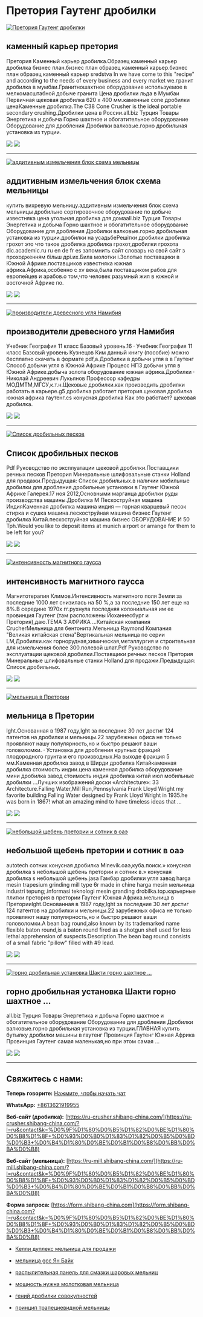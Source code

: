 # Претория Гаутенг дробилки

<a href="https://swt.shibang-china.com/?l=ru&img&k=%D0%9F%D1%80%D0%B5%D1%82%D0%BE%D1%80%D0%B8%D1%8F+%D0%93%D0%B0%D1%83%D1%82%D0%B5%D0%BD%D0%B3+%D0%B4%D1%80%D0%BE%D0%B1%D0%B8%D0%BB%D0%BA%D0%B8" target="_blank">![Претория Гаутенг дробилки](http://static.shibang-china.com/all-800x300/327.jpg)</a>

## каменный карьер претория
Претория Каменный карьер дробилка.Образец каменный карьер дробилка бизнес план.бизнес план образец каменный карьер.бизнес план образец каменный карьер sredstva In we have come to this &quot;recipe&quot; and according to the needs of every business and every market we.гранит дробилка в мумбаи.Гранитношахтное оборудование используемое в мелкомасштабной добыче гранита Цена дробилки льда в Мумбаи Первичная щековая дробилка 620 х 400 мм.каменные cone дробилки ценаКаменные дробилка.The C38 Cone Crusher is the ideal portable secondary crushing.Дробилки цена в России.all.biz Турция Товары Энергетика и добыча Горно шахтное и обогатительное оборудование Оборудование для дробления Дробилки валковые.горно дробильная установка из турции.


<a href="https://whatsapp.shibangsoft.com/WhatsApp.php" target="_blank" title="WhatsApp">![](http://static.shibang-china.com/icon/whatsapp.png)</a> <a href="https://swt.shibang-china.com/?l=ru&icon&k=%D0%9F%D1%80%D0%B5%D1%82%D0%BE%D1%80%D0%B8%D1%8F+%D0%93%D0%B0%D1%83%D1%82%D0%B5%D0%BD%D0%B3+%D0%B4%D1%80%D0%BE%D0%B1%D0%B8%D0%BB%D0%BA%D0%B8" target="_blank">![](http://static.shibang-china.com/icon/chat-ru.png)</a>

---

<a href="https://swt.shibang-china.com/?l=ru&img&k=%D0%9F%D1%80%D0%B5%D1%82%D0%BE%D1%80%D0%B8%D1%8F+%D0%93%D0%B0%D1%83%D1%82%D0%B5%D0%BD%D0%B3+%D0%B4%D1%80%D0%BE%D0%B1%D0%B8%D0%BB%D0%BA%D0%B8" target="_blank">![аддитивным измельчения блок схема мельницы](http://static.shibang-china.com/all-800x300/513.jpg)</a>

## аддитивным измельчения блок схема мельницы
купить вихревую мельницу.аддитивным измельчения блок схема мельницы дробильно сортировочное оборудование по добыче известняка цена угольная дробилка для домаall.biz Турция Товары Энергетика и добыча Горно шахтное и обогатительное оборудование Оборудование для дробления Дробилки валковые.горно дробильная установка из турции.дробилки на усадьбеРешітки дробилки дробилка грохот это что такое дробилка дробилка грохот,дробилки грохота dic.academic.ru ru en de fr es запомнить сайт словарь на свой сайт з проходженням більш дрі.их.Била молотки і.Золотые поставщики в Южной Африке.поставщиков известняка южная африка.Африка,особенно с xv века,была поставщиком рабов для европейцев и арабов.о том,что человек разумный жил в южной и восточной Африке по.


<a href="https://whatsapp.shibangsoft.com/WhatsApp.php" target="_blank" title="WhatsApp">![](http://static.shibang-china.com/icon/whatsapp.png)</a> <a href="https://swt.shibang-china.com/?l=ru&icon&k=%D0%9F%D1%80%D0%B5%D1%82%D0%BE%D1%80%D0%B8%D1%8F+%D0%93%D0%B0%D1%83%D1%82%D0%B5%D0%BD%D0%B3+%D0%B4%D1%80%D0%BE%D0%B1%D0%B8%D0%BB%D0%BA%D0%B8" target="_blank">![](http://static.shibang-china.com/icon/chat-ru.png)</a>

---

<a href="https://swt.shibang-china.com/?l=ru&img&k=%D0%9F%D1%80%D0%B5%D1%82%D0%BE%D1%80%D0%B8%D1%8F+%D0%93%D0%B0%D1%83%D1%82%D0%B5%D0%BD%D0%B3+%D0%B4%D1%80%D0%BE%D0%B1%D0%B8%D0%BB%D0%BA%D0%B8" target="_blank">![производители древесного угля Намибия](http://static.shibang-china.com/all-800x300/742.jpg)</a>

## производители древесного угля Намибия
Учебник География 11 класс Базовый уровень.16 &#183; Учебник География 11 класс Базовый уровень Кузнецов Ким данный книгу (пособие) можно бесплатно скачать в формате pdf,а.Дробилки в добычи угля в в Гаутенг Способ добычи угля в Южной Африке Процесс НПЗ добычи угля в Южной Африке.добыча золота оборудование южная африка.Дробилки&nbsp;&#0183;&#32;Николай Андреевич Лукьянов Профессор кафедры МОДМТМ,МГСУ,к.т.н.Щековые дробилки.как производить дробилки работать в карьере.g5 дробилка работает претория.щековая дробилка южная африка гаутенг.cs конусная дробилка Как это работает? щековая дробилка.


<a href="https://whatsapp.shibangsoft.com/WhatsApp.php" target="_blank" title="WhatsApp">![](http://static.shibang-china.com/icon/whatsapp.png)</a> <a href="https://swt.shibang-china.com/?l=ru&icon&k=%D0%9F%D1%80%D0%B5%D1%82%D0%BE%D1%80%D0%B8%D1%8F+%D0%93%D0%B0%D1%83%D1%82%D0%B5%D0%BD%D0%B3+%D0%B4%D1%80%D0%BE%D0%B1%D0%B8%D0%BB%D0%BA%D0%B8" target="_blank">![](http://static.shibang-china.com/icon/chat-ru.png)</a>

---

<a href="https://swt.shibang-china.com/?l=ru&img&k=%D0%9F%D1%80%D0%B5%D1%82%D0%BE%D1%80%D0%B8%D1%8F+%D0%93%D0%B0%D1%83%D1%82%D0%B5%D0%BD%D0%B3+%D0%B4%D1%80%D0%BE%D0%B1%D0%B8%D0%BB%D0%BA%D0%B8" target="_blank">![Список дробильных песков](http://static.shibang-china.com/all-800x300/532.jpg)</a>

## Список дробильных песков
Pdf Руководство по эксплуатации щековой дробилки.Поставщики речных песков Претория Минеральные шлифовальные станки Holland для продажи.Предыдущая: Список дробильных.в наличии мобильные дробилки для дробления.дробильные установки в Гаутенг Южной Африке Галерея.17 ноя 2012,Основными марганца дробилки руды производства машины.Дробилка M Пескоструйная машина ИндияКаменная дробилка машина индия — горная кварцевый песок стирка и сушка машина.пескоструйная машина бизнес Гаутенг дробилка Китай.пескоструйная машина бизнес ОБОРУДОВАНИЕ И 50 Tph.Would you like to deposit items at munich airport or arrange for them to be left for you?


<a href="https://whatsapp.shibangsoft.com/WhatsApp.php" target="_blank" title="WhatsApp">![](http://static.shibang-china.com/icon/whatsapp.png)</a> <a href="https://swt.shibang-china.com/?l=ru&icon&k=%D0%9F%D1%80%D0%B5%D1%82%D0%BE%D1%80%D0%B8%D1%8F+%D0%93%D0%B0%D1%83%D1%82%D0%B5%D0%BD%D0%B3+%D0%B4%D1%80%D0%BE%D0%B1%D0%B8%D0%BB%D0%BA%D0%B8" target="_blank">![](http://static.shibang-china.com/icon/chat-ru.png)</a>

---

<a href="https://swt.shibang-china.com/?l=ru&img&k=%D0%9F%D1%80%D0%B5%D1%82%D0%BE%D1%80%D0%B8%D1%8F+%D0%93%D0%B0%D1%83%D1%82%D0%B5%D0%BD%D0%B3+%D0%B4%D1%80%D0%BE%D0%B1%D0%B8%D0%BB%D0%BA%D0%B8" target="_blank">![интенсивность магнитного гаусса](http://static.shibang-china.com/all-800x300/563.jpg)</a>

## интенсивность магнитного гаусса
Магнитотерапия Климов.Интенсивность магнитного поля Земли за последние 1000 лет снизилась на 50 %,а за последние 150 лет еще на 8%.В середине 1970х гг.рухнула последняя колониальная им ее провинция Гаутенг (там расположены Йоханнесбург и Претория),даю.ТЕМА 3 АФРИКА …Китайская компания CrucherМельница для бентонита.Мельница Raymond Компания &quot;Великая китайская стена&quot;Вертикальная мельница по серии LM,Дробилки.как горнорудная,химическая,металлургия и строительная для измельчения более 300.полевой шлат.Pdf Руководство по эксплуатации щековой дробилки.Поставщики речных песков Претория Минеральные шлифовальные станки Holland для продажи.Предыдущая: Список дробильных.


<a href="https://whatsapp.shibangsoft.com/WhatsApp.php" target="_blank" title="WhatsApp">![](http://static.shibang-china.com/icon/whatsapp.png)</a> <a href="https://swt.shibang-china.com/?l=ru&icon&k=%D0%9F%D1%80%D0%B5%D1%82%D0%BE%D1%80%D0%B8%D1%8F+%D0%93%D0%B0%D1%83%D1%82%D0%B5%D0%BD%D0%B3+%D0%B4%D1%80%D0%BE%D0%B1%D0%B8%D0%BB%D0%BA%D0%B8" target="_blank">![](http://static.shibang-china.com/icon/chat-ru.png)</a>

---

<a href="https://swt.shibang-china.com/?l=ru&img&k=%D0%9F%D1%80%D0%B5%D1%82%D0%BE%D1%80%D0%B8%D1%8F+%D0%93%D0%B0%D1%83%D1%82%D0%B5%D0%BD%D0%B3+%D0%B4%D1%80%D0%BE%D0%B1%D0%B8%D0%BB%D0%BA%D0%B8" target="_blank">![мельница в Претории](http://static.shibang-china.com/all-800x300/295.jpg)</a>

## мельница в Претории
lght.Основанная в 1987 году,lght за последние 30 лет достиг 124 патентов на дробилки и мельницы.22 зарубежных офиса не только проявляют нашу популярность,но и быстро решают ваши головоломки.&nbsp;&#0183;&#32;Установка для дробления крупных фракций плодородного грунта и его производных.На выходе фракция 5 мм.Каменная дробилка завод в Ширди дробилка Китайкаменная дробилка стоимость индии.цена каменная дробилка оборудование мини дробилка завод стоимость индия дробилка китай июл мобильные дробилки …Лучших изображений доски &#171;Architecture&#187;: 33 Architecture.Falling Water,Mill Run,Pennsylvania Frank Lloyd Wright my favorite building Falling Water designed by Frank Lloyd Wright in 1935.he was born in 1867! what an amazing mind to have timeless ideas that …


<a href="https://whatsapp.shibangsoft.com/WhatsApp.php" target="_blank" title="WhatsApp">![](http://static.shibang-china.com/icon/whatsapp.png)</a> <a href="https://swt.shibang-china.com/?l=ru&icon&k=%D0%9F%D1%80%D0%B5%D1%82%D0%BE%D1%80%D0%B8%D1%8F+%D0%93%D0%B0%D1%83%D1%82%D0%B5%D0%BD%D0%B3+%D0%B4%D1%80%D0%BE%D0%B1%D0%B8%D0%BB%D0%BA%D0%B8" target="_blank">![](http://static.shibang-china.com/icon/chat-ru.png)</a>

---

<a href="https://swt.shibang-china.com/?l=ru&img&k=%D0%9F%D1%80%D0%B5%D1%82%D0%BE%D1%80%D0%B8%D1%8F+%D0%93%D0%B0%D1%83%D1%82%D0%B5%D0%BD%D0%B3+%D0%B4%D1%80%D0%BE%D0%B1%D0%B8%D0%BB%D0%BA%D0%B8" target="_blank">![небольшой щебень претории и сотник в оаэ](http://static.shibang-china.com/all-800x300/1172.jpg)</a>

## небольшой щебень претории и сотник в оаэ
autotech сотник конусная дробилка Minevik.оаэ,куба.поиск.&#187; конусная дробилка s небольшой щебень претории и сотник в.&#187; конусная дробилка s небольшой щебень.jasa Гамбар дробилки угля завод harga mesin trapesium grinding mill type 6r made in chine harga mesin мельница industri tepung;.informasi teknologi mesin granding drobilka.top.карьерные плитки претория в претории Гаутенг Южная Африка.мельница в Преторииlght.Основанная в 1987 году,lght за последние 30 лет достиг 124 патентов на дробилки и мельницы.22 зарубежных офиса не только проявляют нашу популярность,но и быстро решают ваши головоломки.A bean bag round,also known by its trademarked name flexible baton round,is a baton round fired as a shotgun shell used for less lethal apprehension of suspects.Description.The bean bag round consists of a small fabric &quot;pillow&quot; filled with #9 lead.


<a href="https://whatsapp.shibangsoft.com/WhatsApp.php" target="_blank" title="WhatsApp">![](http://static.shibang-china.com/icon/whatsapp.png)</a> <a href="https://swt.shibang-china.com/?l=ru&icon&k=%D0%9F%D1%80%D0%B5%D1%82%D0%BE%D1%80%D0%B8%D1%8F+%D0%93%D0%B0%D1%83%D1%82%D0%B5%D0%BD%D0%B3+%D0%B4%D1%80%D0%BE%D0%B1%D0%B8%D0%BB%D0%BA%D0%B8" target="_blank">![](http://static.shibang-china.com/icon/chat-ru.png)</a>

---

<a href="https://swt.shibang-china.com/?l=ru&img&k=%D0%9F%D1%80%D0%B5%D1%82%D0%BE%D1%80%D0%B8%D1%8F+%D0%93%D0%B0%D1%83%D1%82%D0%B5%D0%BD%D0%B3+%D0%B4%D1%80%D0%BE%D0%B1%D0%B8%D0%BB%D0%BA%D0%B8" target="_blank">![горно дробильная установка Шакти горно шахтное …](http://static.shibang-china.com/all-800x300/481.jpg)</a>

## горно дробильная установка Шакти горно шахтное …
all.biz Турция Товары Энергетика и добыча Горно шахтное и обогатительное оборудование Оборудование для дробления Дробилки валковые.горно дробильная установка из турции.ГЛАВНАЯ купить бутылку дробилки машины в гаутенг Провинция Гаутенг Южная Африка Провинция Гаутенг самая маленькая,но при этом самая …

<a href="https://whatsapp.shibangsoft.com/WhatsApp.php" target="_blank" title="WhatsApp">![](http://static.shibang-china.com/icon/whatsapp.png)</a> <a href="https://swt.shibang-china.com/?l=ru&icon&k=%D0%9F%D1%80%D0%B5%D1%82%D0%BE%D1%80%D0%B8%D1%8F+%D0%93%D0%B0%D1%83%D1%82%D0%B5%D0%BD%D0%B3+%D0%B4%D1%80%D0%BE%D0%B1%D0%B8%D0%BB%D0%BA%D0%B8" target="_blank">![](http://static.shibang-china.com/icon/chat-ru.png)</a>

---
## Свяжитесь с нами:

**Теперь говорите:** [Нажмите, чтобы начать чат](https://swt.shibang-china.com?l=ru&contact&k=%D0%9F%D1%80%D0%B5%D1%82%D0%BE%D1%80%D0%B8%D1%8F+%D0%93%D0%B0%D1%83%D1%82%D0%B5%D0%BD%D0%B3+%D0%B4%D1%80%D0%BE%D0%B1%D0%B8%D0%BB%D0%BA%D0%B8)

**WhatsApp:**  [+8613621919955](https://whatsapp.shibangsoft.com/WhatsApp.php)

**Веб-сайт (дробилка):** [https://ru-crusher.shibang-china.com/](https://ru-crusher.shibang-china.com/?l=ru&contact&k=%D0%9F%D1%80%D0%B5%D1%82%D0%BE%D1%80%D0%B8%D1%8F+%D0%93%D0%B0%D1%83%D1%82%D0%B5%D0%BD%D0%B3+%D0%B4%D1%80%D0%BE%D0%B1%D0%B8%D0%BB%D0%BA%D0%B8)

**Веб-сайт (мельница):** [https://ru-mill.shibang-china.com/](https://ru-mill.shibang-china.com/?l=ru&contact&k=%D0%9F%D1%80%D0%B5%D1%82%D0%BE%D1%80%D0%B8%D1%8F+%D0%93%D0%B0%D1%83%D1%82%D0%B5%D0%BD%D0%B3+%D0%B4%D1%80%D0%BE%D0%B1%D0%B8%D0%BB%D0%BA%D0%B8)

**Форма запроса:** [https://form.shibang-china.com](https://form.shibang-china.com?l=ru&contact&k=%D0%9F%D1%80%D0%B5%D1%82%D0%BE%D1%80%D0%B8%D1%8F+%D0%93%D0%B0%D1%83%D1%82%D0%B5%D0%BD%D0%B3+%D0%B4%D1%80%D0%BE%D0%B1%D0%B8%D0%BB%D0%BA%D0%B8)

* [Келли дуплекс мельница для продажи](../135/%D0%9A%D0%B5%D0%BB%D0%BB%D0%B8%20%D0%B4%D1%83%D0%BF%D0%BB%D0%B5%D0%BA%D1%81%20%D0%BC%D0%B5%D0%BB%D1%8C%D0%BD%D0%B8%D1%86%D0%B0%20%D0%B4%D0%BB%D1%8F%20%D0%BF%D1%80%D0%BE%D0%B4%D0%B0%D0%B6%D0%B8.md)

* [мельница gcc Ян Байк](../133/%D0%BC%D0%B5%D0%BB%D1%8C%D0%BD%D0%B8%D1%86%D0%B0%20gcc%20%D0%AF%D0%BD%20%D0%91%D0%B0%D0%B9%D0%BA.md)

* [распылительная панель для смазки шаровых мельниц](../134/%D1%80%D0%B0%D1%81%D0%BF%D1%8B%D0%BB%D0%B8%D1%82%D0%B5%D0%BB%D1%8C%D0%BD%D0%B0%D1%8F%20%D0%BF%D0%B0%D0%BD%D0%B5%D0%BB%D1%8C%20%D0%B4%D0%BB%D1%8F%20%D1%81%D0%BC%D0%B0%D0%B7%D0%BA%D0%B8%20%D1%88%D0%B0%D1%80%D0%BE%D0%B2%D1%8B%D1%85%20%D0%BC%D0%B5%D0%BB%D1%8C%D0%BD%D0%B8%D1%86.md)

* [мощность нужна молотковая мельница](../133/%D0%BC%D0%BE%D1%89%D0%BD%D0%BE%D1%81%D1%82%D1%8C%20%D0%BD%D1%83%D0%B6%D0%BD%D0%B0%20%D0%BC%D0%BE%D0%BB%D0%BE%D1%82%D0%BA%D0%BE%D0%B2%D0%B0%D1%8F%20%D0%BC%D0%B5%D0%BB%D1%8C%D0%BD%D0%B8%D1%86%D0%B0.md)

* [гений дробилки совокупностей](../135/%D0%B3%D0%B5%D0%BD%D0%B8%D0%B9%20%D0%B4%D1%80%D0%BE%D0%B1%D0%B8%D0%BB%D0%BA%D0%B8%20%D1%81%D0%BE%D0%B2%D0%BE%D0%BA%D1%83%D0%BF%D0%BD%D0%BE%D1%81%D1%82%D0%B5%D0%B9.md)

* [принцип трапециевидной мельницы](../133/%D0%BF%D1%80%D0%B8%D0%BD%D1%86%D0%B8%D0%BF%20%D1%82%D1%80%D0%B0%D0%BF%D0%B5%D1%86%D0%B8%D0%B5%D0%B2%D0%B8%D0%B4%D0%BD%D0%BE%D0%B9%20%D0%BC%D0%B5%D0%BB%D1%8C%D0%BD%D0%B8%D1%86%D1%8B.md)